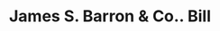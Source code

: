 ---
doi: 10.7916/D8C54XZD
date_other: '1898'
date_other_textual: '1898'
form: printed ephemera
genre:
- Invoices
name:
- James S. Barron & Co.
object_in_context_url: https://biggert.cul.columbia.edu/items/view/ave_biggert_01030
subject_hierarchical_geographic:
- New York, New York, United States
subject_name:
- James S. Barron & Co.
title: James S. Barron & Co.. Bill
sort_title: James S. Barron & Co.. Bill
call_number: ave_biggert_01030
coordinates:
- 40.71277777777778,-74.00583333333333
pid: ave_biggert_01030
identifiers: ave_biggert_01030
thumbnail: https://derivativo-3.library.columbia.edu/iiif/2/ldpd:344298/full/!256,256/0/native.jpg
permalink: /biggert/ave_biggert_01030/
layout: iiif-image-page
---